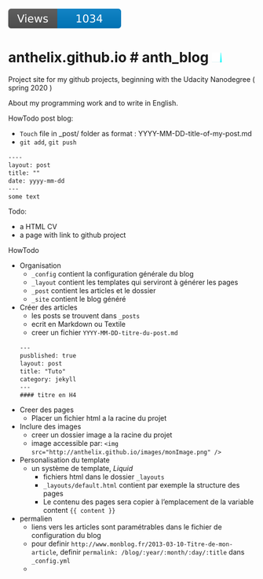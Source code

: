 [![Image of github_profile_view_counter](https://github.com/anthelix/github_profile_view_counter/blob/master/svg/262562670/badge.svg)](https://github.com/anthelix/github_profile_view_counter/blob/master/readme/262562670/week.md)


# anthelix.github.io # anth_blog [<img alt="Image of github_profile_view_counter" src="https://github.com/anthelix/github_profile_view_counter/blob/master/graph/262562670/small/year.png" height="20">](https://github.com/anthelix/github_profile_view_counter/blob/master/readme/262562670/year.md)


Project site for my github projects, beginning with the Udacity Nanodegree ( spring 2020 )

About my programming work and to write in English.

HowTodo post blog: 
- `Touch` file in \_post/ folder as format :  YYYY-MM-DD-title-of-my-post.md    
- `git add`, `git push`
```
----
layout: post
title: ""
date: yyyy-mm-dd
---
some text
```

Todo:
- a HTML CV
- a page with link to github project

HowTodo
- Organisation
  - `_config` contient la configuration générale du blog
  - `_layout` contient les templates qui serviront à générer les pages
  - `_post` contient les articles et le dossier
  - `_site` contient le blog généré
- Créer des articles
  - les posts se trouvent dans `_posts`
  - ecrit en Markdown ou Textile
  - creer un fichier `YYYY-MM-DD-titre-du-post.md`
  ```
  ---
  pusblished: true
  layout: post
  title: "Tuto"
  category: jekyll
  ---
  #### titre en H4
  ```
- Creer des pages
  - Placer un fichier html a la racine du projet
- Inclure des images
  - creer un dossier image a la racine du projet
  - image accessible par:
  `<img src="http://anthelix.github.io/images/monImage.png" />`
- Personalisation du template
  - un système de template, *Liquid*
    - fichiers html dans le dossier `_layouts`
    - `_layouts/default.html` contient par exemple la structure des pages
    - Le contenu des pages sera copier à l’emplacement de la variable content `{{ content }}`
- permalien
  - liens vers les articles sont paramétrables dans le fichier de configuration du blog
  - pour definir `http://www.monblog.fr/2013-03-10-Titre-de-mon-article`, definir `permalink: /blog/:year/:month/:day/:title` dans `_config.yml`
  - 
